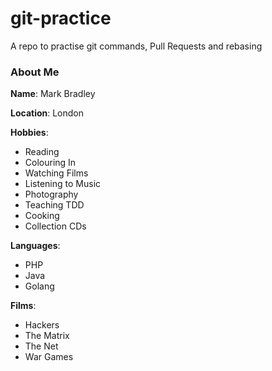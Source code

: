 # git-practice
A repo to practise git commands, Pull Requests and rebasing

### About Me

**Name**: Mark Bradley

**Location**: London

**Hobbies**:
  - Reading
  - Colouring In
  - Watching Films
  - Listening to Music
  - Photography
  - Teaching TDD
  - Cooking
  - Collection CDs

**Languages**:
  - PHP
  - Java
  - Golang

**Films**:
  - Hackers
  - The Matrix
  - The Net
  - War Games
